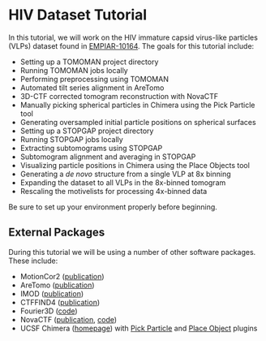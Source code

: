 # HIV Dataset Tutorial

In this tutorial, we will work on the HIV immature capsid virus-like particles (VLPs) dataset found in [EMPIAR-10164](https://www.ebi.ac.uk/empiar/EMPIAR-10164/). The goals for this tutorial include:

- Setting up a TOMOMAN project directory
- Running TOMOMAN jobs locally
- Performing preprocessing using TOMOMAN
- Automated tilt series alignment in AreTomo
- 3D-CTF corrected tomogram reconstruction with NovaCTF
- Manually picking spherical particles in Chimera using the Pick Particle tool
- Generating oversampled initial particle positions on spherical surfaces
- Setting up a STOPGAP project directory
- Running STOPGAP jobs locally
- Extracting subtomograms using STOPGAP
- Subtomogram alignment and averaging in STOPGAP
- Visualizing particle positions in Chimera using the Place Objects tool
- Generating a *de novo* structure from a single VLP at 8x binning
- Expanding the dataset to all VLPs in the 8x-binned tomogram
- Rescaling the motivelists for processing 4x-binned data

Be sure to set up your environment properly before beginning.

## External Packages

During this tutorial we will be using a number of other software packages.
These include:

- MotionCor2 ([publication](https://doi.org/10.1038/nmeth.4193))
- AreTomo ([publication](https://doi.org/10.1016/j.yjsbx.2022.100068))
- IMOD ([publication](https://doi.org/10.1006/jsbi.1996.0013))
- CTFFIND4 ([publication](https://doi.org/10.1016/j.jsb.2015.08.008))
- Fourier3D ([code](https://github.com/turonova/Fourier3D))
- NovaCTF ([publication](https://doi.org/10.1016/j.jsb.2017.07.007), [code](https://github.com/turonova/novaCTF))
- UCSF Chimera ([homepage](https://www.rbvi.ucsf.edu/chimera/)) with [Pick Particle](https://www.biochem.mpg.de/7940000/Pick-Particle) and [Place Object](https://www.biochem.mpg.de/7939908/Place-Object) plugins
